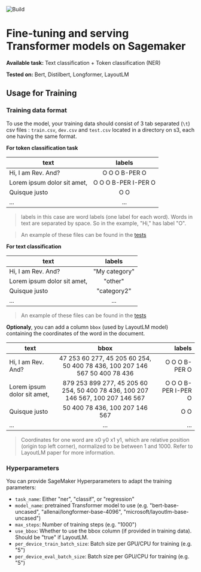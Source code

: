 ![Build](https://codebuild.eu-central-1.amazonaws.com/badges?uuid=eyJlbmNyeXB0ZWREYXRhIjoic3AwRG9wSVRVZ1hiaytvUVlTQVNQbEdNVDdyaDYzMkJZY3dRZGdzNDAzSUdVWUpQaXhzUkx2RjBQZ093cTQ3UEkvVW52Y3NCZ1dqYkU4UGtmL0JiUVRzPSIsIml2UGFyYW1ldGVyU3BlYyI6IjE3dUcyN0ZsR3FSZkMyTjkiLCJtYXRlcmlhbFNldFNlcmlhbCI6MX0%3D&branch=master)

# Fine-tuning and serving Transformer models on Sagemaker

**Available task:** Text classification + Token classification (NER)

**Tested on:** Bert, Distilbert, Longformer, LayoutLM

## Usage for Training

### Training data format

To use the model, your training data should consist of 3 tab separated (`\t`) csv files : `train.csv`, `dev.csv` and `test.csv` located in a directory on s3, each one having the same format.

**For token classification task**

| text        |  labels  |
| ------------- |:-------------:|
| Hi, I am Rev. And? | O O O B-PER O |
| Lorem ipsum dolor sit amet, | O O O B-PER I-PER O |
| Quisque justo | O O |
|...|...|

> labels in this case are word labels (one label for each word). Words in text are separated by space. So in the example, "Hi," has label "O".

> An example of these files can be found in the [tests](./tests/unit_tests/dataset_classif/)

**For text classification**

| text        |  labels  |
| ------------- |:-------------:|
| Hi, I am Rev. And? | "My category" |
| Lorem ipsum dolor sit amet, | "other" |
| Quisque justo | "category2" |
|...|...|...|

> An example of these files can be found in the [tests](./tests/unit_tests/dataset_ner/)

**Optionaly**, you can add a column `bbox` (used by LayoutLM model) containing the coordinates of the word in the document.

| text        | bbox           | labels  |
| ------------- |:-------------:| -----:|
| Hi, I am Rev. And?   | 47 253 60 277, 45 205 60 254, 50 400 78 436, 100 207 146 567 50 400 78 436 | O O O B-PER O |
| Lorem ipsum dolor sit amet,      | 879 253 899 277, 45 205 60 254, 50 400 78 436, 100 207 146 567, 100 207 146 567 | O O O B-PER I-PER O |
| Quisque justo  | 50 400 78 436, 100 207 146 567 | O O |
|...|...|...|

> Coordinates for one word are x0 y0 x1 y1, which are relative position (origin top left corner), normalized to be between 1 and 1000. Refer to LayoutLM paper for more information.

### Hyperparameters

You can provide SageMaker Hyperparameters to adapt the training parameters:

* `task_name`: Either "ner", "classif", or "regression"
* `model_name`: pretrained Transformer model to use (e.g. "bert-base-uncased", "allenai/longformer-base-4096", "microsoft/layoutlm-base-uncased")
* `max_steps`: Number of training steps (e.g. "1000")
* `use_bbox`: Whether to use the bbox column (if provided in training data). Should be "true" if LayoutLM.
* `per_device_train_batch_size`: Batch size per GPU/CPU for training (e.g. "5")
* `per_device_eval_batch_size`: Batch size per GPU/CPU for training (e.g. "5")